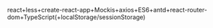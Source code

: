 react+less+create-react-app+Mockis+axios+ES6+antd+react-router-dom+TypeScript(+localStorage/sessionStorage)